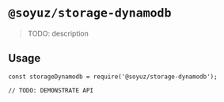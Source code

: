 # `@soyuz/storage-dynamodb`

> TODO: description

## Usage

```
const storageDynamodb = require('@soyuz/storage-dynamodb');

// TODO: DEMONSTRATE API
```
